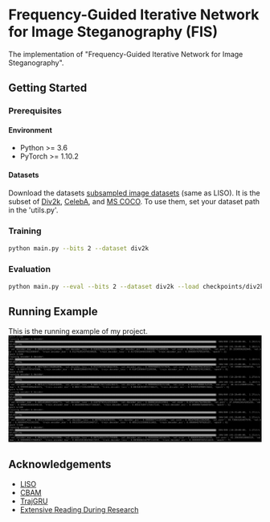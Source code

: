 # Frequency-Guided Iterative Network for Image Steganography (FIS)

The implementation of "Frequency-Guided Iterative Network for Image Steganography".



## Getting Started

### Prerequisites
#### Environment
- Python >= 3.6
- PyTorch >= 1.10.2
#### Datasets
Download the datasets [subsampled image datasets](https://drive.google.com/file/d/1ai9D3Z0lcdEnRX24pUL_XfuFSjWtbh5K) (same as LISO). It is the subset of [Div2k](https://data.vision.ee.ethz.ch/cvl/DIV2K/), [CelebA](https://mmlab.ie.cuhk.edu.hk/projects/CelebA.html), and [MS COCO](https://cocodataset.org). To use them, set your dataset path in the 'utils.py'.

### Training
```bash
python main.py --bits 2 --dataset div2k
```

### Evaluation
```bash
python main.py --eval --bits 2 --dataset div2k --load checkpoints/div2k/2_bits.steg
```


## Running Example
This is the running example of my project.
![example.png](example.png)


## Acknowledgements
- [LISO](https://github.com/cxy1997/LISO)
- [CBAM](https://github.com/Jongchan/attention-module)
- [TrajGRU](https://github.com/FunnyEngineer/TrajGRU)
- [Extensive Reading During Research](https://xinch3nwang.github.io/extensive%20reading.html)
